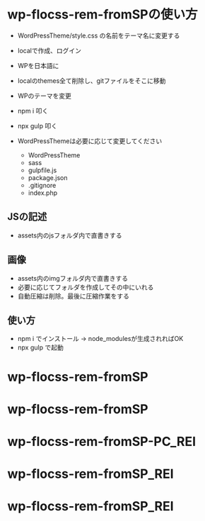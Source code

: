 # wp-flocss-rem-fromSPの使い方

- WordPressTheme/style.css の名前をテーマ名に変更する
- localで作成、ログイン
- WPを日本語に
- localのthemes全て削除し、gitファイルをそこに移動
- WPのテーマを変更
- npm i 叩く
- npx gulp 叩く


- WordPressThemeは必要に応じて変更してください
	- WordPressTheme
	- sass
	- gulpfile.js
	- package.json
	- .gitignore
	- index.php

## JSの記述
- assets内のjsフォルダ内で直書きする


## 画像
- assets内のimgフォルダ内で直書きする
- 必要に応じてフォルダを作成してその中にいれる
- 自動圧縮は削除。最後に圧縮作業をする

## 使い方
- npm i でインストール → node_modulesが生成されればOK
- npx gulp で起動
# wp-flocss-rem-fromSP
# wp-flocss-rem-fromSP
# wp-flocss-rem-fromSP-PC_REI
# wp-flocss-rem-fromSP_REI
# wp-flocss-rem-fromSP_REI
